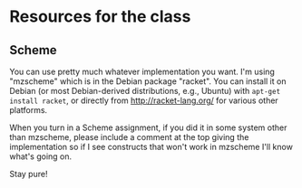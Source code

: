 Resources for the class
=======================

Scheme
------

You can use pretty much whatever implementation you want.  I'm using
"mzscheme" which is in the Debian package "racket".  You can install
it on Debian (or most Debian-derived distributions, e.g., Ubuntu) with
````apt-get install racket````, or directly from
http://racket-lang.org/ for various other platforms.

When you turn in a Scheme assignment, if you did it in some system
other than mzscheme, please include a comment at the top giving the
implementation so if I see constructs that won't work in mzscheme I'll
know what's going on.

Stay pure!

